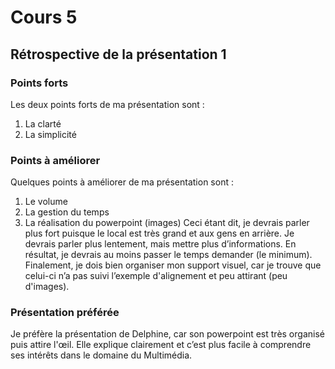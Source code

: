 # Cours 5
## Rétrospective de la présentation 1

### Points forts

Les deux points forts de ma présentation sont :
1. La clarté
2. La simplicité

### Points à améliorer

Quelques points à améliorer de ma présentation sont : 
1. Le volume 
2. La gestion du temps
3. La réalisation du powerpoint (images)
Ceci étant dit, je devrais parler plus fort puisque le local est très grand et aux gens en arrière.
Je devrais parler plus lentement, mais mettre plus d’informations. En résultat, je devrais au moins passer le temps demander (le  minimum). Finalement, je dois bien organiser mon support visuel, car je trouve que celui-ci n’a pas suivi l’exemple d'alignement et peu attirant (peu d'images).


### Présentation préférée

Je préfère la présentation de Delphine, car son powerpoint est très organisé puis attire l'œil.
Elle explique clairement et c’est plus facile à comprendre ses intérêts dans le domaine du Multimédia.

